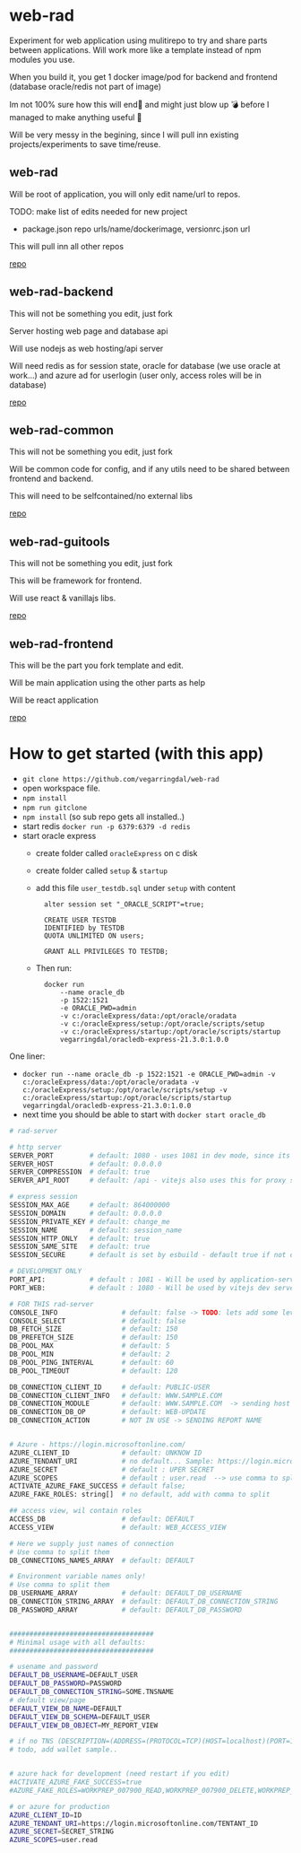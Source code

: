 # web-rad

Experiment for web application using mulitirepo to try and share parts between applications. Will work more like a template instead of npm modules you use.

When you build it, you get 1 docker image/pod for backend and frontend (database oracle/redis not part of image)


Im not 100% sure how this will end🤪 and might just blow up 💣 before I managed to make anything useful 🤣 

Will be very messy in the begining, since I will pull inn existing projects/experiments to save time/reuse.


## web-rad

Will be root of application, you will only edit name/url to repos.

TODO: make list of edits needed for new project
- package.json repo urls/name/dockerimage, versionrc.json url

This will pull inn all other repos

[repo](https://github.com/vegarringdal/web-rad)


## web-rad-backend

This will not be something you edit, just fork

Server hosting web page and database api

Will use nodejs as web hosting/api server

Will need redis as for session state, oracle for database (we use oracle at work...) and azure ad for userlogin (user only, access roles will be in database)


[repo](https://github.com/vegarringdal/web-rad-backend)

## web-rad-common

This will not be something you edit, just fork

Will be common code for config, and if any utils need to be shared between frontend and backend. 

This will need to be selfcontained/no external libs


[repo](https://github.com/vegarringdal/web-rad-common)

## web-rad-guitools

This will not be something you edit, just fork

This will be framework for frontend.

Will use react & vanillajs libs.

[repo](https://github.com/vegarringdal/web-rad-guitools)

## web-rad-frontend

This will be the part you fork template and edit.

Will be main application using the other parts as help

Will be react application

[repo](https://github.com/vegarringdal/web-rad-frontend)



# How to get started (with this app)

- `git clone https://github.com/vegarringdal/web-rad`
- open workspace file.
- `npm install`
- `npm run gitclone`
- `npm install` (so sub repo gets all installed..)
- start redis `docker run -p 6379:6379 -d redis`
- start oracle express
    - create folder called `oracleExpress` on c disk
    - create folder called `setup` & `startup`
    - add this file `user_testdb.sql` under `setup` with content          
            
            alter session set "_ORACLE_SCRIPT"=true;

            CREATE USER TESTDB
            IDENTIFIED by TESTDB
            QUOTA UNLIMITED ON users;
            
            GRANT ALL PRIVILEGES TO TESTDB;
    - Then run:
            
            docker run
                --name oracle_db
                -p 1522:1521
                -e ORACLE_PWD=admin
                -v c:/oracleExpress/data:/opt/oracle/oradata
                -v c:/oracleExpress/setup:/opt/oracle/scripts/setup
                -v c:/oracleExpress/startup:/opt/oracle/scripts/startup
                vegarringdal/oracledb-express-21.3.0:1.0.0

One liner:
* `docker run --name oracle_db -p 1522:1521 -e ORACLE_PWD=admin -v c:/oracleExpress/data:/opt/oracle/oradata -v c:/oracleExpress/setup:/opt/oracle/scripts/setup -v c:/oracleExpress/startup:/opt/oracle/scripts/startup vegarringdal/oracledb-express-21.3.0:1.0.0`
* next time you should be able to start with `docker start oracle_db`



```bash
# rad-server

# http server
SERVER_PORT         # default: 1080 - uses 1081 in dev mode, since its only API server
SERVER_HOST         # default: 0.0.0.0
SERVER_COMPRESSION  # default: true
SERVER_API_ROOT     # default: /api - vitejs also uses this for proxy settings

# express session
SESSION_MAX_AGE     # default: 864000000
SESSION_DOMAIN      # default: 0.0.0.0
SESSION_PRIVATE_KEY # default: change_me
SESSION_NAME        # default: session_name
SESSION_HTTP_ONLY   # default: true
SESSION_SAME_SITE   # default: true
SESSION_SECURE      # default is set by esbuild - default true if not development

# DEVELOPMENT ONLY
PORT_API:           # default : 1081 - Will be used by application-server when it just a api server and vitejs
PORT_WEB:           # default : 1080 - Will be used by vitejs dev server

# FOR THIS rad-server
CONSOLE_INFO                # default: false -> TODO: lets add some levels
CONSOLE_SELECT              # default: false
DB_FETCH_SIZE               # default: 150
DB_PREFETCH_SIZE            # default: 150
DB_POOL_MAX                 # default: 5
DB_POOL_MIN                 # default: 2
DB_POOL_PING_INTERVAL       # default: 60
DB_POOL_TIMEOUT             # default: 120

DB_CONNECTION_CLIENT_ID     # default: PUBLIC-USER
DB_CONNECTION_CLIENT_INFO   # default: WWW.SAMPLE.COM
DB_CONNECTION_MODULE        # default: WWW.SAMPLE.COM  -> sending host name would be useful..
DB_CONNECTION_DB_OP         # default: WEB-UPDATE
DB_CONNECTION_ACTION        # NOT IN USE -> SENDING REPORT NAME


# Azure - https://login.microsoftonline.com/
AZURE_CLIENT_ID             # default: UNKNOW ID
AZURE_TENDANT_URI           # no default... Sample: https://login.microsoftonline.com/{TENDANTID}  (authority part of config)
AZURE_SECRET                # default : UPER SECRET
AZURE_SCOPES                # default : user.read  --> use comma to split
ACTIVATE_AZURE_FAKE_SUCCESS # default false;
AZURE_FAKE_ROLES: string[]  # no default, add with comma to split

## access view, wil contain roles
ACCESS_DB                   # default: DEFAULT
ACCESS_VIEW                 # default: WEB_ACCESS_VIEW

# Here we supply just names of connection
# Use comma to split them
DB_CONNECTIONS_NAMES_ARRAY  # default: DEFAULT

# Environment variable names only!
# Use comma to split them
DB_USERNAME_ARRAY           # default: DEFAULT_DB_USERNAME
DB_CONNECTION_STRING_ARRAY  # default: DEFAULT_DB_CONNECTION_STRING
DB_PASSWORD_ARRAY           # default: DEFAULT_DB_PASSWORD


####################################
# Minimal usage with all defaults:
####################################

# usename and password
DEFAULT_DB_USERNAME=DEFAULT_USER
DEFAULT_DB_PASSWORD=PASSWORD
DEFAULT_DB_CONNECTION_STRING=SOME.TNSNAME
# default view/page
DEFAULT_VIEW_DB_NAME=DEFAULT
DEFAULT_VIEW_DB_SCHEMA=DEFAULT_USER
DEFAULT_VIEW_DB_OBJECT=MY_REPORT_VIEW

# if no TNS (DESCRIPTION=(ADDRESS=(PROTOCOL=TCP)(HOST=localhost)(PORT=1521))(CONNECT_DATA=(SERVICE_NAME=xe)))
# todo, add wallet sample..


# azure hack for development (need restart if you edit)
#ACTIVATE_AZURE_FAKE_SUCCESS=true
#AZURE_FAKE_ROLES=WORKPREP_007900_READ,WORKPREP_007900_DELETE,WORKPREP_007900_INSERT,WORKPREP_007900_UPDATE

# or azure for production
AZURE_CLIENT_ID=ID
AZURE_TENDANT_URI=https://login.microsoftonline.com/TENTANT_ID
AZURE_SECRET=SECRET_STRING
AZURE_SCOPES=user.read


```